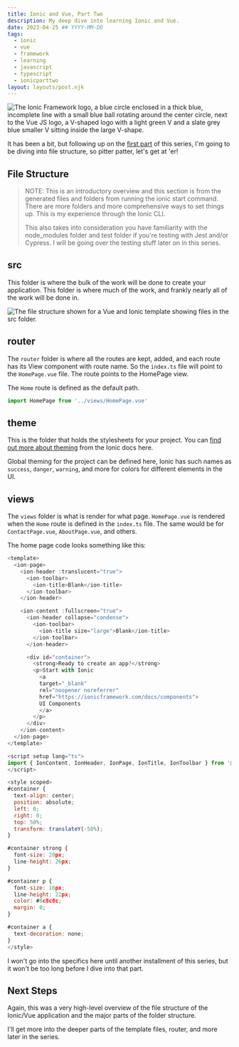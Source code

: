 ```yaml
---
title: Ionic and Vue, Part Two
description: My deep dive into learning Ionic and Vue.
date: 2023-04-25 ## YYYY-MM-DD
tags:
  - ionic
  - vue
  - framework
  - learning
  - javascript
  - typescript
  - ionicparttwo
layout: layouts/post.njk
---
```


![The Ionic Framework logo, a blue circle enclosed in a thick blue, incomplete line with a small blue ball rotating around the center circle, next to the Vue JS logo, a V-shaped logo with a light green V and a slate grey blue smaller V sitting inside the large V-shape.](https://res.cloudinary.com/colabottles/image/upload/v1670038063/images/vue-ionic-logos.png)

It has been a bit, but following up on the [first part](https://toddl.dev/posts/ionic-and-vue-part-one/) of this series, I'm going to be diving into file structure, so pitter patter, let's get at &apos;er&excl;

## File Structure

> NOTE: This is an introductory overview and this section is from the generated files and folders from running the ionic start command. There are more folders and more comprehensive ways to set things up. This is my experience through the Ionic CLI.
>
> This also takes into consideration you have familiarity with the node_modules folder and test folder if you're testing with Jest and/or Cypress. I will be going over the testing stuff later on in this series.

## src

This folder is where the bulk of the work will be done to create your application. This folder is where much of the work, and frankly nearly all of the work will be done in.

![The file structure shown for a Vue and Ionic template showing files in the src folder.](https://res.cloudinary.com/colabottles/image/upload/v1682433572/vue-example.png)

## router

The `router` folder is where all the routes are kept, added, and each route has its View component with route name. So the `index.ts` file will point to the `HomePage.vue` file. The route points to the HomePage view.

The `Home` route is defined as the default path.

```js
import HomePage from '../views/HomePage.vue'
```

## theme

This is the folder that holds the stylesheets for your project. You can [find out more about theming](https://ionicframework.com/docs/theming/basics) from the Ionic docs here.

Global theming for the project can be defined here, Ionic has such names as `success`, `danger`, `warning`, and more for colors for different elements in the UI.

## views

The `views` folder is what is render for what page. `HomePage.vue` is rendered when the `Home` route is defined in the `index.ts` file. The same would be for `ContactPage.vue`, `AboutPage.vue`, and others.

The home page code looks something like this:

```js
<template>
  <ion-page>
    <ion-header :translucent="true">
      <ion-toolbar>
        <ion-title>Blank</ion-title>
      </ion-toolbar>
    </ion-header>

    <ion-content :fullscreen="true">
      <ion-header collapse="condense">
        <ion-toolbar>
          <ion-title size="large">Blank</ion-title>
        </ion-toolbar>
      </ion-header>

      <div id="container">
        <strong>Ready to create an app?</strong>
        <p>Start with Ionic
          <a
          target="_blank"
          rel="noopener noreferrer"
          href="https://ionicframework.com/docs/components">
          UI Components
          </a>
        </p>
      </div>
    </ion-content>
  </ion-page>
</template>

<script setup lang="ts">
import { IonContent, IonHeader, IonPage, IonTitle, IonToolbar } from '@ionic/vue';
</script>

<style scoped>
#container {
  text-align: center;
  position: absolute;
  left: 0;
  right: 0;
  top: 50%;
  transform: translateY(-50%);
}

#container strong {
  font-size: 20px;
  line-height: 26px;
}

#container p {
  font-size: 16px;
  line-height: 22px;
  color: #8c8c8c;
  margin: 0;
}

#container a {
  text-decoration: none;
}
</style>
```

I won't go into the specifics here until another installment of this series, but it won't be too long before I dive into that part.

## Next Steps

Again, this was a very high-level overview of the file structure of the Ionic/Vue application and the major parts of the folder structure.

I'll get more into the deeper parts of the template files, router, and more later in the series.

<!-- [Part three of the series is here if you want to read on](https://toddl.dev/posts/ionic-and-vue-part-three.md) -->
